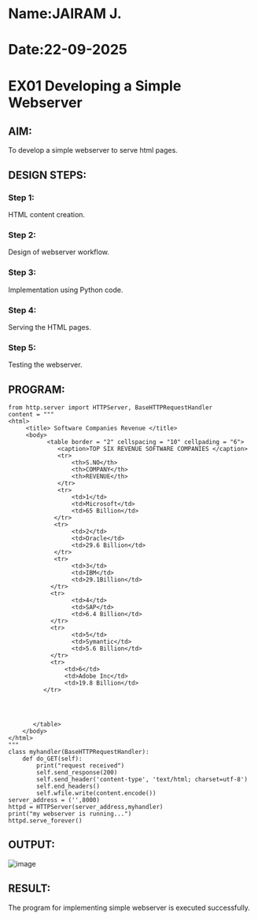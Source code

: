 # Name:JAIRAM J.
# Date:22-09-2025




# EX01 Developing a Simple Webserver

## AIM:
To develop a simple webserver to serve html pages.

## DESIGN STEPS:

### Step 1: 
HTML content creation.

### Step 2:
Design of webserver workflow.

### Step 3:
Implementation using Python code.

### Step 4:
Serving the HTML pages.

### Step 5:
Testing the webserver.


## PROGRAM:
```
from http.server import HTTPServer, BaseHTTPRequestHandler
content = """
<html>
     <title> Software Companies Revenue </title>
     <body>
           <table border = "2" cellspacing = "10" cellpading = "6">
              <caption>TOP SIX REVENUE SOFTWARE COMPANIES </caption>
              <tr>
                  <th>S.NO</th>
                  <th>COMPANY</th>			
                  <th>REVENUE</th>
              </tr>
              <tr>
                  <td>1</td>
                  <td>Microsoft</td>
                  <td>65 Billion</td>
             </tr>
             <tr>
                  <td>2</td>
                  <td>Oracle</td>
                  <td>29.6 Billion</td>
             </tr>
             <tr>
                  <td>3</td>
                  <td>IBM</td>
                  <td>29.1Billion</td>
            </tr>
            <tr>
                  <td>4</td>
                  <td>SAP</td>
                  <td>6.4 Billion</td>
            </tr>
            <tr>
                  <td>5</td>
                  <td>Symantic</td>
                  <td>5.6 Billion</td>
            </tr>
            <tr>
                <td>6</td>
                <td>Adobe Inc</td>
                <td>19.8 Billion</td>
          </tr>
           
            
        

       </table>
    </body>
</html>
"""
class myhandler(BaseHTTPRequestHandler):
    def do_GET(self):
        print("request received")
        self.send_response(200)
        self.send_header('content-type', 'text/html; charset=utf-8')
        self.end_headers()
        self.wfile.write(content.encode())
server_address = ('',8000)
httpd = HTTPServer(server_address,myhandler)
print("my webserver is running...")
httpd.serve_forever()

```

## OUTPUT:

![image](https://github.com/user-attachments/assets/81b12071-0755-4809-9c6c-b5d7f7ba1d42)




## RESULT:
The program for implementing simple webserver is executed successfully.

